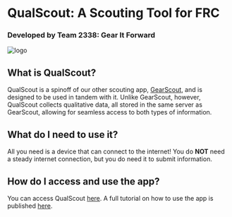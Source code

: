 # QualScout: A Scouting Tool for FRC
### Developed by Team 2338: Gear It Forward
![logo](https://avatars.githubusercontent.com/u/8992546?s=200&v=4)


## What is QualScout? 
QualScout is a spinoff of our other scouting app, [GearScout](https://github.com/Team2338/GearScout2024), and is designed to be used in tandem with it. Unlike GearScout, however,  QualScout collects qualitative data, all stored in the same server as GearScout, allowing for seamless access to both types of information. 


## What do I need to use it?
All you need is a device that can connect to the internet! You do **NOT** need a steady internet connection, but you do need it to submit information.

## How do I access and use the app?
You can access QualScout [here](https://qual.gearitforward.com/). A full tutorial on how to use the app is published [here](https://docs.google.com/presentation/d/1ktJ9sY4cItUND7cP-sToWUVwU_pONIC9Bmkj8yvJlj8/edit#slide=id.g2b62d68ee77_0_288). 
<!---TODO: Replace this presentation with a video tutorial --->